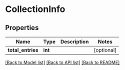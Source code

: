 # CollectionInfo

## Properties
Name | Type | Description | Notes
------------ | ------------- | ------------- | -------------
**total_entries** | **int** |  | [optional] 

[[Back to Model list]](../README.md#documentation-for-models) [[Back to API list]](../README.md#documentation-for-api-endpoints) [[Back to README]](../README.md)


